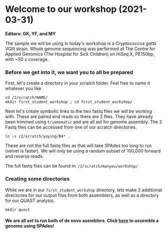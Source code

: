 
# Welcome to our workshop (2021-03-31)
**Editors: GK, YF, and MY** 

The sample we will be using in today's workshop is a _Cryptococcus gattii_ VGIII strain. Whole genome sequencing was performed at The Centre for Applied Genomics (The Hospital for Sick Children) on HiSeq X, PE150bp, with ~50 x coverage.

### Before we get into it, we want you to all be prepared

First, let's create a directory in your scratch folder. Feel free to name it whatever you like
```
cd /2/scratch/NAME/
mkdir first_student_workshop ; cd first_student_workshop/
```
Next let's create symbolic links to the two fastq files we will be working with. These are paired end reads so there are 2 files.
They have already been trimmed using ```trimmomatic``` and are all set for genome assembly.
The 2 Fastq files can be accessed from one of our scratch directories.
```
ln -s /2/scratch/yuying/B4* .
```
These are not the full fastq files as that will take SPAdes too long to run (velvet is faster). We will only be using a random subset of 100,000 forward and reverse reads.

The full fastq files can be found in: ```/2/scratch/manyou/workshop/```

### Creating some directories
While we are in our ```first_student_workshop``` directory, lets make 2 additional directories for our output files from both assemblers, as well as a directory for our QUAST analysis.
```
mkdir quast
```
#### We are all set to run both of de novo asemblers. Click [here](https://github.com/GregK10/722Workshop_Velvet.SPAdes_YY.MY.GK/blob/main/2_SPAdes.md) to assemble a genome using SPAdes!
